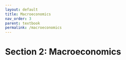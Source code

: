 ```yaml
---
layout: default
title: Macroeconomics
nav_order: 3
parent: textbook
permalink: /macroeconomics
---
```


# Section 2: Macroeconomics
